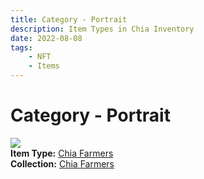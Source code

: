 ```yaml
---
title: Category - Portrait
description: Item Types in Chia Inventory
date: 2022-08-08
tags:
    - NFT
    - Items
---
```


# Category - Portrait
<div class="item_type_thumbnail">
<a href="../../Types/Portrait/Chia_Farmers/Normal_Chia_Farmers_00001_00100/"><img loading="lazy" src="https://bafybeihapkvhiopdwccs7jway76oadqb4ltsx3xnk23dm3z35uyxeiotky.ipfs.nftstorage.link/4566.png"></a><br/>
<div><strong>Item Type:</strong> <a href="../../Types/Portrait/Chia_Farmers/Normal_Chia_Farmers_00001_00100/">Chia Farmers</a></div>
<div><strong>Collection:</strong> <a href="https://www.spacescan.io/xch/nft/collection/col1ffwmq5aumd96sxlw6l665hkccq9w3w2w0a4pcfhl329u07sz92cqg7vjkj">Chia Farmers</a></div>
</div>

